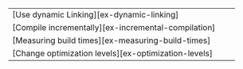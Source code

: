 |  |  |  |
|---|---|---|
| [Use dynamic Linking][ex-dynamic-linking] | | |
| [Compile incrementally][ex-incremental-compilation] | | |
| [Measuring build times][ex-measuring-build-times] | | |
| [Change optimization levels][ex-optimization-levels] | | |

